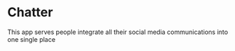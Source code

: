 # Chatter
This app serves people integrate all their social media communications into one single place
